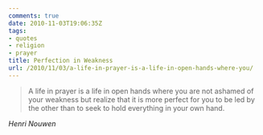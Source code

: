 ```yaml
---
comments: true
date: 2010-11-03T19:06:35Z
tags:
- quotes
- religion
- prayer
title: Perfection in Weakness
url: /2010/11/03/a-life-in-prayer-is-a-life-in-open-hands-where-you/
---
```


<blockquote class="big">A life in prayer is a life in open hands where you are not ashamed of your weakness but realize that it is more perfect for you to be led by the other than to seek to hold everything in your own hand.</blockquote>

<cite class="big">Henri Nouwen</cite>





